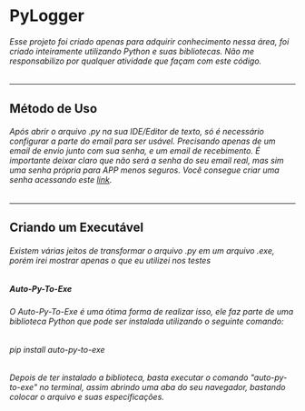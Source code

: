 # PyLogger

<div class="texto">
  <h6 class="subtexto">Esse projeto foi criado apenas para adquirir conhecimento nessa área, foi criado inteiramente utilizando Python e suas bibliotecas. Não me responsabilizo por qualquer atividade que façam com este código.</h6>
  <hr>
  <h2>Método de Uso</h2>
  <h6 class="subtexto">Após abrir o arquivo .py na sua IDE/Editor de texto, só é necessário configurar a parte do email para ser usável. Precisando apenas de um email de envio junto com sua senha, e um email de recebimento.
  É importante deixar claro que não será a senha do seu email real, mas sim uma senha própria para APP menos seguros. Você consegue criar uma senha acessando este <a href="https://myaccount.google.com/apppasswords">link</a>.</h6>
  <hr>
  <h2>Criando um Executável</h2>
  <h6 class="subtexto">Existem várias jeitos de transformar o arquivo .py em um arquivo .exe, porém irei mostrar apenas o que eu utilizei nos testes</h6>
  <h5>Auto-Py-To-Exe</h5>
  <h6 class="subtexto">O Auto-Py-To-Exe é uma ótima forma de realizar isso, ele faz parte de uma biblioteca Python que pode ser instalada utilizando o seguinte comando: </h6>
  <h6 class="cmd">pip install auto-py-to-exe</h6>
  <h6 class="subtexto">Depois de ter instalado a biblioteca, basta executar o comando "auto-py-to-exe" no terminal, assim abrindo uma aba do seu navegador, bastando colocar o arquivo e suas especificações.</h6>
</div>
